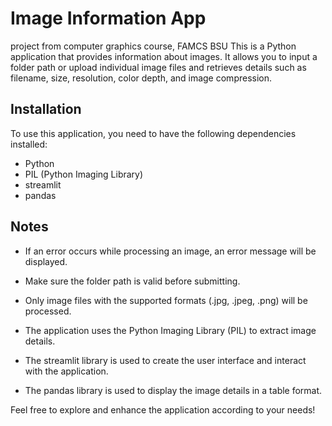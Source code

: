 # Image Information App

project from computer graphics course, FAMCS BSU
This is a Python application that provides information about images. It allows you to input a folder path or upload individual image files and retrieves details such as filename, size, resolution, color depth, and image compression.

## Installation

To use this application, you need to have the following dependencies installed:

- Python
- PIL (Python Imaging Library)
- streamlit
- pandas

## Notes

- If an error occurs while processing an image, an error message will be displayed.

- Make sure the folder path is valid before submitting.

- Only image files with the supported formats (.jpg, .jpeg, .png) will be processed.

- The application uses the Python Imaging Library (PIL) to extract image details.

- The streamlit library is used to create the user interface and interact with the application.

- The pandas library is used to display the image details in a table format.

Feel free to explore and enhance the application according to your needs!
